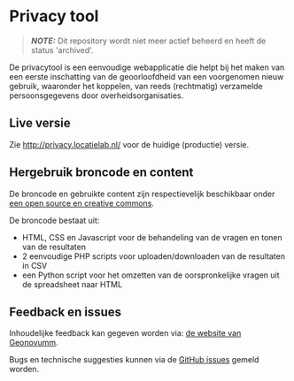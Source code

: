 # Privacy tool

> **_NOTE:_**  Dit repository wordt niet meer actief beheerd en heeft de status 'archived'.
 
De privacytool is een eenvoudige webapplicatie die helpt bij het maken van een eerste inschatting van de geoorloofdheid van een voorgenomen nieuw gebruik, waaronder het koppelen, van reeds (rechtmatig) verzamelde persoonsgegevens door overheidsorganisaties.

## Live versie
Zie http://privacy.locatielab.nl/ voor de huidige (productie) versie.

## Hergebruik broncode en content
De broncode en gebruikte content zijn respectievelijk beschikbaar onder [een open source en creative commons](LICENSE.md).

De broncode bestaat uit:
* HTML, CSS en Javascript voor de behandeling van de vragen en tonen van de resultaten
* 2 eenvoudige PHP scripts voor uploaden/downloaden van de resultaten in CSV
* een Python script voor het omzetten van de oorspronkelijke vragen uit de spreadsheet naar HTML

## Feedback en issues
Inhoudelijke feedback kan gegeven worden via: [de website van Geonovumm](http://www.geonovum.nl/feedback-privacytool).

Bugs en technische suggesties kunnen via de [GitHub issues](https://github.com/Geonovum/privacytool/issues) gemeld worden.
